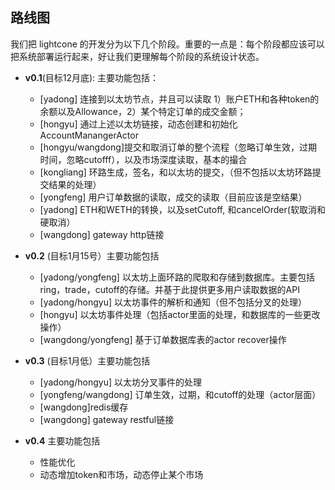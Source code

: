 ## 路线图

我们把 lightcone 的开发分为以下几个阶段。重要的一点是：每个阶段都应该可以把系统部署运行起来，好让我们更理解每个阶段的系统设计状态。


- **v0.1**(目标12月底): 主要功能包括：
  - [yadong] 连接到以太坊节点，并且可以读取 1）账户ETH和各种token的余额以及Allowance，2）某个特定订单的成交金额；
  - [hongyu] 通过上述以太坊链接，动态创建和初始化AccountManangerActor
  - [hongyu/wangdong]提交和取消订单的整个流程（忽略订单生效，过期时间，忽略cutofff），以及市场深度读取，基本的撮合
  - [kongliang] 环路生成，签名，和以太坊的提交，（但不包括以太坊环路提交结果的处理）
  - [yongfeng] 用户订单数据的读取，成交的读取（目前应该是空结果）
  - [yadong] ETH和WETH的转换，以及setCutoff, 和cancelOrder(软取消和硬取消）
  - [wangdong] gateway http链接



- **v0.2** (目标1月15号）主要功能包括
  - [yadong/yongfeng] 以太坊上面环路的爬取和存储到数据库。主要包括ring，trade，cutoff的存储。并基于此提供更多用户读取数据的API
  - [yadong/hongyu] 以太坊事件的解析和通知（但不包括分叉的处理）
  - [hongyu] 以太坊事件处理（包括actor里面的处理，和数据库的一些更改操作）
  - [wangdong/yongfeng] 基于订单数据库表的actor recover操作


- **v0.3** (目标1月低）主要功能包括
  - [yadong/hongyu] 以太坊分叉事件的处理
  - [yongfeng/wangdong] 订单生效，过期，和cutoff的处理（actor层面）
  - [wangdong]redis缓存
  - [wangdong] gateway restful链接


- **v0.4** 主要功能包括
  - 性能优化
  - 动态增加token和市场，动态停止某个市场

